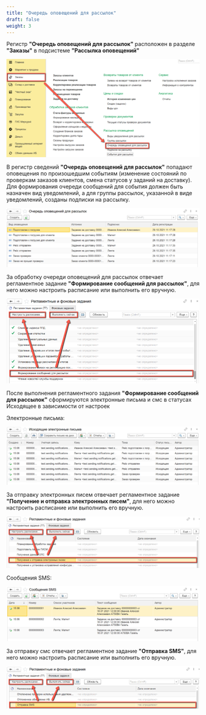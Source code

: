 ```yaml
---
title: "Очередь оповещений для рассылок"
draft: false
weight: 3
---
```


Регистр **"Очередь оповещений для рассылок"** расположен в разделе **"Заказы"** в подсистеме **"Рассылка оповещений"**

[![1][1]][1]

В регистр сведений **"Очередь оповещений для рассылок"** попадают оповещения по произошедшим событиям (изменение состояний по проверкам заказов клиентов, смена статусов у заданий на доставку). Для формирования очереди сообщений для события должен быть назначен вид уведомлений, а для группы рассылок, указанной в виде уведомлений, созданы подписки на рассылку.

[![2][2]][2]

За обработку очереди оповещений для рассылок отвечает регламентное задание **"Формирование сообщений для рассылок"**, для него можно настроить расписание или выполнить его вручную.

[![3][3]][3]

После выполнения регламентного задания **"Формирование сообщений для рассылок"** сформируются электронные письма и смс в статусах Исходящее в зависимости от настроек

Электронные письма:

[![4][4]][4]

За отправку электронных писем отвечает регламентное задание **"Получение и отправка электронных писем"**, для него можно настроить расписание или выполнить его вручную.

[![5][5]][5]

Сообщения SMS:

[![6][6]][6]

За отправку смс отвечает регламентное задание **"Отправка SMS"**, для него можно настроить расписание или выполнить его вручную.

[![7][7]][7]

[1]: 1.png
[2]: 2.png
[3]: 3.png
[4]: 4.png
[5]: 5.png
[6]: 6.png
[7]: 7.png
